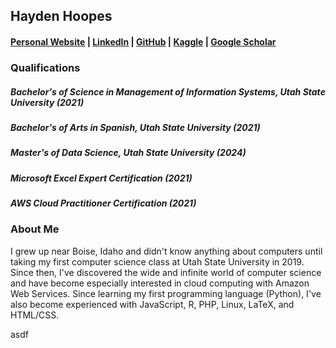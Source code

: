 ## Hayden Hoopes
#### [Personal Website](https://www.haydenhoopes.com) | [LinkedIn](https://www.linkedin.com/in/haydenhoopes/) | [GitHub](https://github.com/haydenhoopes) | [Kaggle](https://www.kaggle.com/haydenhoopes) | [Google Scholar](https://scholar.google.com/citations?user=NfAtldIAAAAJ&hl=en&oi=ao)

### Qualifications
##### Bachelor's of Science in Management of Information Systems, Utah State University (2021)
##### Bachelor's of Arts in Spanish, Utah State University (2021)
##### Master's of Data Science, Utah State University (2024)
##### Microsoft Excel Expert Certification (2021)
##### AWS Cloud Practitioner Certification (2021)

### About Me
I grew up near Boise, Idaho and didn't know anything about computers until taking my first computer science class at Utah State University in 2019. Since then, I've discovered the wide and infinite world of computer science and have become especially interested in cloud computing with Amazon Web Services. Since learning my first programming language (Python), I've also become experienced with JavaScript, R, PHP, Linux, LaTeX, and HTML/CSS.

<p style="background-color":"red">asdf</p?

<!--
**haydenhoopes/haydenhoopes** is a ✨ _special_ ✨ repository because its `README.md` (this file) appears on your GitHub profile.

Here are some ideas to get you started:

- 🔭 I’m currently working on ...
- 🌱 I’m currently learning ...
- 👯 I’m looking to collaborate on ...
- 🤔 I’m looking for help with ...
- 💬 Ask me about ...
- 📫 How to reach me: ...
- 😄 Pronouns: ...
- ⚡ Fun fact: ...
-->
